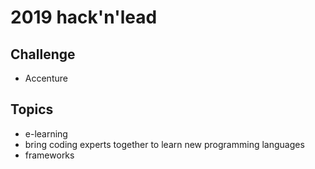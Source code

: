 # 2019 hack'n'lead

## Challenge
- Accenture

## Topics
- e-learning
- bring coding experts together to learn new programming languages
- frameworks

